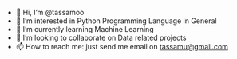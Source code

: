 - 👋 Hi, I’m @tassamoo
- 👀 I’m interested in Python Programming Language in General
- 🌱 I’m currently learning Machine Learning
- 💞️ I’m looking to collaborate on Data related projects
- 📫 How to reach me: just send me email on tassamu@gmail.com

<!---
tassamoo/tassamoo is a ✨ special ✨ repository because its `README.md` (this file) appears on your GitHub profile.
You can click the Preview link to take a look at your changes.
--->
